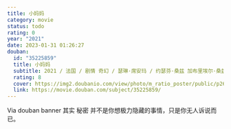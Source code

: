```yaml
---
title: 小妈妈
category: movie
status: todo
rating: 0
year: "2021"
date: 2023-01-31 01:26:27
douban:
  id: "35225859"
  title: 小妈妈
  subtitle: 2021 / 法国 / 剧情 奇幻 / 瑟琳·席安玛 / 约瑟芬·桑兹 加布里埃尔·桑兹
  rating: 8
  cover: https://img2.doubanio.com/view/photo/m_ratio_poster/public/p2677331311.jpg
  link: https://movie.douban.com/subject/35225859/
---
```


Via douban banner 其实 秘密 并不是你想极力隐藏的事情，只是你无人诉说而已。